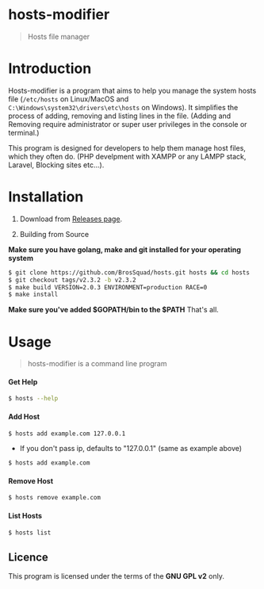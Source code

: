 # hosts-modifier
> Hosts file manager

# Introduction

Hosts-modifier is a program that aims to help you manage the system hosts file (```/etc/hosts``` on Linux/MacOS and ```C:\Windows\system32\drivers\etc\hosts``` on Windows).
It simplifies the process of adding, removing and listing lines in the file.
(Adding and Removing require administrator or super user privileges in the console or terminal.)

This program is designed for developers to help them manage host files, which they often do. (PHP develpment with XAMPP or any LAMPP stack, Laravel, Blocking sites etc...).

# Installation

1. Download from [Releases page](https://github.com/BrosSquad/hosts/releases/tag/v2.3.2).


2. Building from Source

**Make sure you have golang, make and git installed for your operating system**

```sh
$ git clone https://github.com/BrosSquad/hosts.git hosts && cd hosts
$ git checkout tags/v2.3.2 -b v2.3.2
$ make build VERSION=2.0.3 ENVIRONMENT=production RACE=0
$ make install
```

**Make sure you've added $GOPATH/bin to the $PATH**
That's all.

# Usage

> hosts-modifier is a command line program


#### Get Help

```sh
$ hosts --help
```

#### Add Host

```sh
$ hosts add example.com 127.0.0.1
```

- If you don't pass ip, defaults to "127.0.0.1" (same as example above)

```sh
$ hosts add example.com
```

#### Remove Host

```sh
$ hosts remove example.com
```

#### List Hosts

```sh
$ hosts list
```

## Licence

This program is licensed under the terms of the **GNU GPL v2** only.
